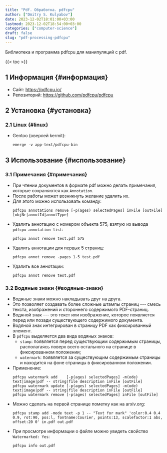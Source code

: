 ```yaml
---
title: "Pdf. Обработка. pdfcpu"
author: ["Dmitry S. Kulyabov"]
date: 2023-12-02T18:01:00+03:00
lastmod: 2023-12-02T18:54:00+03:00
categories: ["computer-science"]
draft: false
slug: "pdf-processing-pdfcpu"
---
```


Библиотека и программа pdfcpu для манипуляций с pdf.

<!--more-->

{{< toc >}}


## <span class="section-num">1</span> Информация {#информация}

-   Сайт: <https://pdfcpu.io/>
-   Репозиторий: <https://github.com/pdfcpu/pdfcpu>


## <span class="section-num">2</span> Установка {#установка}


### <span class="section-num">2.1</span> Linux {#linux}

-   Gentoo (оверлей kermit):
    ```shell
    emerge -v app-text/pdfcpu-bin
    ```


## <span class="section-num">3</span> Использование {#использование}


### <span class="section-num">3.1</span> Примечания {#примечания}

-   При чтении документов в формате pdf можно делать примечания, которые сохраняются как `Annotation`.
-   После работы может возникнуть желание удалить их.
-   Для этого можно использовать команду:
    ```shell
    pdfcpu annotations remove [-p(ages) selectedPages] inFile [outFile] [objNr|annotId|annotType]
    ```
-   Удалить аннотацию с номером объекта 575, взятую из вывода `pdfcpu annotation list`:
    ```shell
    pdfcpu annot remove test.pdf 575
    ```
-   Удалить аннотации для первых 5 страниц:
    ```shell
    pdfcpu annot remove -pages 1-5 test.pdf
    ```
-   Удалить все аннотации:
    ```shell
    pdfcpu annot remove test.pdf
    ```


### <span class="section-num">3.2</span> Водяные знаки {#водяные-знаки}

-   Водяные знаки можно накладывать друг на друга.
-   Это позволяет создавать более сложные штампы страниц --- смесь текста, изображений и стороннего содержимого PDF-страниц.
-   Водяной знак --- это текст или изображение, которое появляется перед или позади существующего содержимого документа.
-   Водяной знак интегрирован в страницу PDF как фиксированный элемент.
-   В `pdfcpu` выделяется два вида водяных знаков:
    -   `stamp`: появляется перед существующим содержимым страницы, располагаясь поверх всего остального на странице в фиксированном положении;
    -   `watermark`: появляется за существующим содержимым страницы и находится на фоне страницы в фиксированном положении.
-   Применение:
    ```shell
    pdfcpu watermark add    [-p(ages) selectedPages] -m(ode) text|image|pdf -- string|file description inFile [outFile]
    pdfcpu watermark update [-p(ages) selectedPages] -m(ode) text|image|pdf -- string|file description inFile [outFile]
    pdfcpu watermark remove [-p(ages) selectedPages] inFile [outFile]
    ```
-   Можно сделать на первой странице пометку как на arxiv.org:
    ```shell
    pdfcpu stamp add -mode text -p 1 -- "Text for mark" 'color:0.4 0.4 0.9, rot:90, pos:l, fontname:Courier, points:13, scalefactor:1 abs, offset:20 0' in.pdf out.pdf
    ```
-   При просмотре информации о файле можно увидеть свойство `Watermarked: Yes`:
    ```shell
    pdfcpu info out.pdf
    ```
